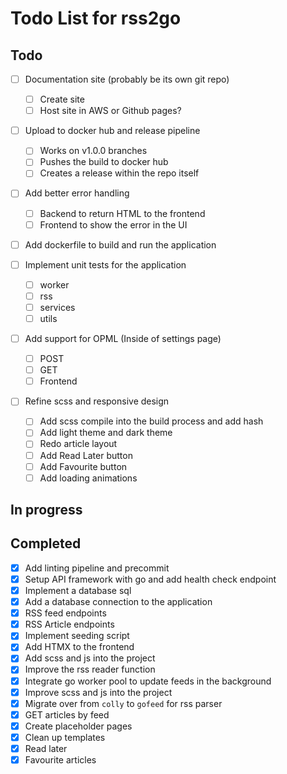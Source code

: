 # Todo List for rss2go

## Todo

* [ ] Documentation site (probably be its own git repo)
  - [ ] Create site
  - [ ] Host site in AWS or Github pages?

* [ ] Upload to docker hub and release pipeline
    - [ ] Works on v1.0.0 branches
    - [ ] Pushes the build to docker hub
    - [ ] Creates a release within the repo itself

* [ ] Add better error handling
    - [ ] Backend to return HTML to the frontend
    - [ ] Frontend to show the error in the UI

* [ ] Add dockerfile to build and run the application

* [ ] Implement unit tests for the application
    - [ ] worker
    - [ ] rss
    - [ ] services
    - [ ] utils

* [ ] Add support for OPML (Inside of settings page)
    - [ ] POST
    - [ ] GET
    - [ ] Frontend

* [ ] Refine scss and responsive design
    - [ ] Add scss compile into the build process and add hash
    - [ ] Add light theme and dark theme
    - [ ] Redo article layout
    - [ ] Add Read Later button
    - [ ] Add Favourite button
    - [ ] Add loading animations

## In progress

## Completed

* [X] Add linting pipeline and precommit
* [X] Setup API framework with go and add health check endpoint
* [X] Implement a database sql
* [X] Add a database connection to the application
* [X] RSS feed endpoints
* [X] RSS Article endpoints
* [X] Implement seeding script
* [X] Add HTMX to the frontend
* [X] Add scss and js into the project
* [X] Improve the rss reader function
* [X] Integrate go worker pool to update feeds in the background
* [X] Improve scss and js into the project
* [X] Migrate over from `colly` to `gofeed` for rss parser
* [X] GET articles by feed
* [X] Create placeholder pages
* [X] Clean up templates
* [X] Read later
* [X] Favourite articles

